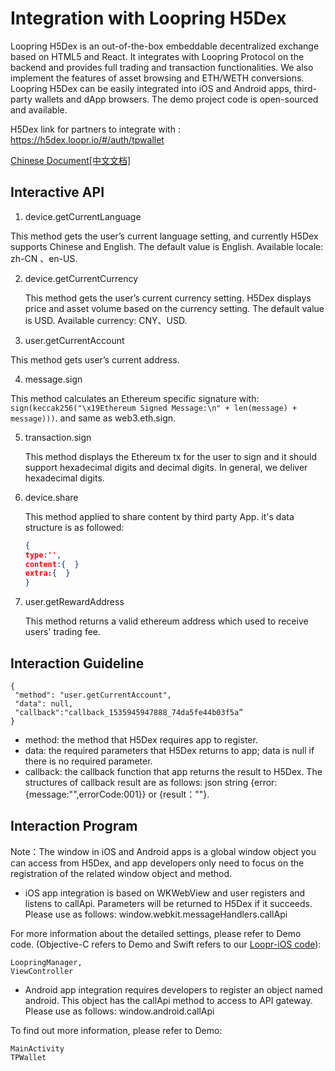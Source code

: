 # Integration with Loopring H5Dex

Loopring H5Dex is an out-of-the-box embeddable decentralized exchange based on HTML5 and React. It integrates with Loopring Protocol on the backend and provides full trading and transaction functionalities. We also implement the features of asset browsing and ETH/WETH conversions. Loopring H5Dex can be easily integrated into iOS and Android apps, third-party wallets and dApp browsers. The demo project code is open-sourced and available.

H5Dex link for partners to integrate with : <https://h5dex.loopr.io/#/auth/tpwallet>

[Chinese Document[中文文档]](chinese.md)

## **Interactive API**

1.  device.getCurrentLanguage 

   This method gets the user’s current language setting, and currently H5Dex supports Chinese and English. The default value is English. Available locale: zh-CN 、en-US. 

2. device.getCurrentCurrency

   This method gets the user’s current currency setting. H5Dex displays price and asset volume based on the currency setting. The default value is USD. Available currency: CNY、USD.

3.  user.getCurrentAccount 

   This method gets user’s current address.

4. message.sign

This method calculates an Ethereum specific signature with: `sign(keccak256("\x19Ethereum Signed Message:\n" + len(message) + message)))`. and same as web3.eth.sign.

5. transaction.sign

   This method displays the Ethereum tx for the user to sign and it should support hexadecimal digits and decimal digits. In general, we deliver hexadecimal digits.

6. device.share

   This method applied to share content by third party App. it's data structure is  as followed:

   ```json
   {
   type:'',
   content:{  }
   extra:{  }
   }
   ```

7. user.getRewardAddress

   This method returns a valid ethereum address which used to receive users' trading fee.

## **Interaction Guideline**

```
{
 "method": "user.getCurrentAccount",
 "data": null,
 "callback":"callback_1535945947888_74da5fe44b03f5a”
}
```

- method: the method that H5Dex requires app to register.
- data: the required parameters that H5Dex returns to app; data is null if there is no required parameter.
- callback: the callback function that app returns the result to H5Dex. The structures of callback result are as follows: json string {error:{message:"",errorCode:001}}  or  {result：""}.

## **Interaction Program**

Note：The window in iOS and Android apps is a global window object you can access from H5Dex, and app developers only need to focus on the registration of the related window object and method. 

- iOS app integration is based on WKWebView and user registers and listens to callApi. Parameters will be returned to H5Dex if it succeeds. Please use as follows: window.webkit.messageHandlers.callApi

 For more information about the detailed settings, please refer to Demo code. (Objective-C refers to Demo and Swift refers to our [Loopr-iOS code](https://github.com/Loopring/loopr-ios/tree/master/loopr-ios/H5Dex)):

```
LoopringManager,
ViewController
```

- Android app integration requires developers to register an object named android. This object has the callApi method to access to API gateway. Please use as follows: window.android.callApi

To find out more information, please refer to Demo:

```
MainActivity
TPWallet
```

